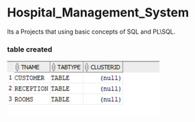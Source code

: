 # Hospital_Management_System
Its a Projects that using basic concepts of SQL and PL\SQL.

### table created
![Alt text](https://github.com/NikhilPathaniaa/Hospital_Management_System/blob/main/tables.png)
